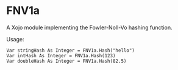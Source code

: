 # FNV1a
A Xojo module implementing the Fowler-Noll-Vo hashing function.

Usage:

```xojo
Var stringHash As Integer = FNV1a.Hash("hello")
Var intHash As Integer = FNV1a.Hash(123)
Var doubleHash As Integer = FNV1a.Hash(82.5)
```

